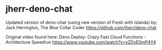 # jherr-deno-chat
Updated version of deno-chat (using new version of Fresh with islands) by: Jack Herrington, The Blue Collar Coder
https://github.com/jherr/deno-chat

Original video found here: Deno Deploy: Crazy Fast Cloud Functions - Architecture Speedrun
https://www.youtube.com/watch?v=yZDvE0mP4Y4
